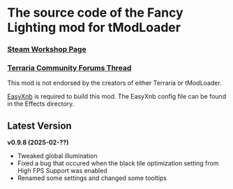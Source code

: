 ﻿# The source code of the Fancy Lighting mod for tModLoader

### [Steam Workshop Page](https://steamcommunity.com/sharedfiles/filedetails/?id=2822950837)
### [Terraria Community Forums Thread](https://forums.terraria.org/index.php?threads/fancy-lighting-mod.113067/)

This mod is not endorsed by the creators of either Terraria or tModLoader.

[EasyXnb](https://github.com/SuperAndyHero/EasyXnb) is required to build this mod. The EasyXnb config file can be found in the Effects directory.

## Latest Version

**v0.9.8 (2025-02-??)**
- Tweaked global illumination
- Fixed a bug that occured when the black tile optimization setting from High FPS Support was enabled
- Renamed some settings and changed some tooltips
